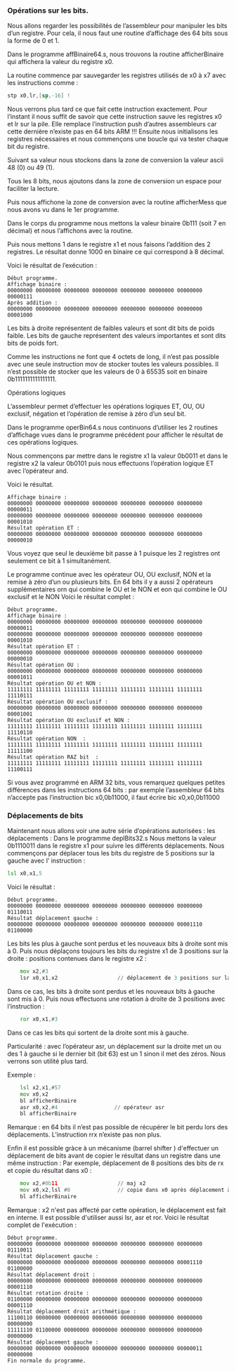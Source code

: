 ### Opérations sur les bits.

Nous allons regarder les possibilités de l’assembleur pour manipuler les bits d’un registre. Pour cela, il nous faut une routine d’affichage des 64 bits sous la forme de 0 et 1.

Dans le programme affBinaire64.s, nous trouvons la routine afficherBinaire qui affichera la valeur du registre x0.

La routine commence par sauvegarder les registres utilisés de x0 à x7 avec les instructions comme :
```asm
stp x0,lr,[sp,-16] ! 
```
Nous verrons plus tard ce que fait cette instruction exactement. Pour l’instant il nous suffit de savoir que cette instruction sauve les registres x0 et lr sur la pile. Elle remplace l’instruction push d’autres assembleurs car cette dernière n’existe pas en 64 bits ARM !!!
Ensuite nous initialisons les registres nécessaires et nous commençons une boucle qui va tester chaque bit du registre. 

Suivant sa valeur nous stockons dans la zone de conversion la valeur ascii 48 (0) ou 49 (1).

Tous les 8 bits, nous ajoutons dans la zone de conversion un espace pour faciliter la lecture.

Puis nous affichone la zone de conversion avec la routine afficherMess que nous avons vu dans le 1er programme.

Dans le corps du programme nous mettons la valeur binaire 0b111 (soit 7 en décimal) et nous l’affichons avec la routine.

Puis nous mettons 1 dans le registre x1 et nous faisons l’addition des 2 registres. Le résultat donne 1000 en binaire ce qui correspond à 8 décimal.

Voici le résultat de l’exécution :
```
Début programme.
Affichage binaire :
00000000 00000000 00000000 00000000 00000000 00000000 00000000 00000111
Après addition :
00000000 00000000 00000000 00000000 00000000 00000000 00000000 00001000
```
Les bits à droite représentent de faibles valeurs et sont dit bits de poids faible. Les bits de gauche représentent des valeurs importantes et sont dits bits de poids fort.

Comme les instructions ne font que 4 octets de long, il n’est pas possible avec une seule instruction mov de stocker toutes les valeurs possibles. Il n’est possible de stocker que les valeurs de 0 à 65535 soit en binaire 0b1111111111111111.

Opérations logiques 

L’assembleur permet d’effectuer les opérations logiques ET, OU, OU exclusif, négation et l’opération de remise à zéro d’un seul bit.

Dans le programme operBin64.s nous continuons d’utiliser les 2 routines d’affichage vues dans le programme précédent pour afficher le résultat de ces opérations logiques.

Nous commençons par mettre dans le registre x1 la valeur 0b0011 et dans le registre x2 la valeur 0b0101 puis nous effectuons l’opération logique ET avec l’opérateur and.

Voici le résultat.
```
Affichage binaire :
00000000 00000000 00000000 00000000 00000000 00000000 00000000 00000011
00000000 00000000 00000000 00000000 00000000 00000000 00000000 00001010
Résultat opération ET :
00000000 00000000 00000000 00000000 00000000 00000000 00000000 00000010
```
Vous voyez que seul le deuxième bit passe à 1 puisque les 2 registres ont seulement ce bit à 1 simultanément.

Le programme continue avec les opérateur OU, OU exclusif, NON et la remise à zéro d’un ou plusieurs bits.
En 64 bits il y a aussi 2 opérateurs supplémentaires orn qui combine le OU et le NON et eon qui combine le OU exclusif et le NON
Voici le résultat complet :
```
Début programme.
Affichage binaire :
00000000 00000000 00000000 00000000 00000000 00000000 00000000 00000011
00000000 00000000 00000000 00000000 00000000 00000000 00000000 00001010
Résultat opération ET :
00000000 00000000 00000000 00000000 00000000 00000000 00000000 00000010
Résultat opération OU :
00000000 00000000 00000000 00000000 00000000 00000000 00000000 00001011
Résultat opération OU et NON :
11111111 11111111 11111111 11111111 11111111 11111111 11111111 11110111
Résultat opération OU exclusif :
00000000 00000000 00000000 00000000 00000000 00000000 00000000 00001001
Résultat opération OU exclusif et NON :
11111111 11111111 11111111 11111111 11111111 11111111 11111111 11110110
Résultat opération NON  :
11111111 11111111 11111111 11111111 11111111 11111111 11111111 11111100
Résultat opération RAZ bit  :
11111111 11111111 11111111 11111111 11111111 11111111 11111111 11100111
```
Si vous avez programmé en ARM 32 bits, vous remarquez quelques petites différences dans les instructions 64 bits : par exemple l’assembleur 64 bits n’accepte pas l’instruction bic x0,0b11000, il faut écrire bic x0,x0,0b11000

### Déplacements de bits

Maintenant nous allons voir une autre série d’opérations autorisées : les déplacements :
Dans le programme deplBits32.s Nous mettons la valeur 0b1110011 dans le registre x1 pour suivre les différents déplacements.
Nous commençons par déplacer tous les bits du registre de 5 positions sur la gauche avec l’ instruction :
```asm
lsl x0,x1,5
```
Voici le résultat : 
```
Début programme.
00000000 00000000 00000000 00000000 00000000 00000000 00000000 01110011
Résultat déplacement gauche :
00000000 00000000 00000000 00000000 00000000 00000000 00001110 01100000
```
Les bits les plus à gauche sont perdus et les nouveaux bits à droite sont mis à 0.
Puis nous déplaçons toujours les bits du registre x1 de 3 positions sur la droite : positions contenues dans le registre x2 :
```asm
    mov x2,#3
    lsr x0,x1,x2                   // déplacement de 3 positions sur la droite
```
Dans ce cas, les bits à droite sont perdus et les nouveaux bits à gauche sont mis à 0. Puis nous effectuons une rotation à droite de 3 positions avec l’instruction : 
```asm
    ror x0,x1,#3    
```
Dans ce cas les bits qui sortent de la droite sont mis à gauche.

Particularité : avec l’opérateur asr, un déplacement sur la droite met un ou des 1 à gauche si le dernier bit (bit 63) est un 1 sinon il met des zéros. Nous verrons son utilité plus tard.

Exemple :
```asm
    lsl x2,x1,#57
    mov x0,x2
    bl afficherBinaire
    asr x0,x2,#4                  // opérateur asr
    bl afficherBinaire
```
Remarque : en 64 bits il n’est pas possible de récupérer le bit perdu lors des déplacements. L’instruction rrx n’existe pas non plus.


Enfin il est possible gràce à un mécanisme (barrel shifter ) d'effectuer un déplacement de bits avant de copier le résultat dans un registre dans une même instruction : Par exemple, déplacement de 8 positions des bits de rx et copie du résultat dans x0 : 
```asm
    mov x2,#0b11                   // maj x2 
    mov x0,x2,lsl #8               // copie dans x0 après déplacement à gauche de 8 bits
    bl afficherBinaire
```
Remarque : x2 n'est pas affecté par cette opération, le déplacement est fait en interne. Il est possible d'utiliser aussi lsr, asr et ror.
Voici le résultat complet de l'exécution :
```
Début programme.
00000000 00000000 00000000 00000000 00000000 00000000 00000000 01110011
Résultat déplacement gauche :
00000000 00000000 00000000 00000000 00000000 00000000 00001110 01100000
Résultat déplacement droit :
00000000 00000000 00000000 00000000 00000000 00000000 00000000 00001110
Résultat rotation droite :
01100000 00000000 00000000 00000000 00000000 00000000 00000000 00001110
Résultat déplacement droit arithmétique :
11100110 00000000 00000000 00000000 00000000 00000000 00000000 00000000
11111110 01100000 00000000 00000000 00000000 00000000 00000000 00000000
Résultat déplacement gauche :
00000000 00000000 00000000 00000000 00000000 00000000 00000011 00000000
Fin normale du programme.
```
